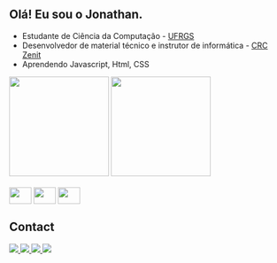 ## Olá! Eu sou o Jonathan.

  - Estudante de Ciência da Computação - <a href="http://www.ufrgs.br/ufrgs/inicial" target="_blank">UFRGS</a>
  - Desenvolvedor de material técnico e instrutor de informática - <a href="https://www.ufrgs.br/zenit/crczenit/home-crc/" target="_blank">CRC Zenit</a>
  - Aprendendo Javascript, Html, CSS
  
  <div>
    <img height="180cm" src="https://github-readme-stats.vercel.app/api?username=jonsmorais&show_icons=true&theme=dark" />
    <img height="180cm" src="https://github-readme-stats.vercel.app/api/top-langs/?username=jonsmorais&layout=compact&theme=dark" />
  </div>
 
  <div style="display: inline_block"><br>
    <img align="center" height="30" width="40" src="https://cdn.jsdelivr.net/gh/devicons/devicon/icons/javascript/javascript-original.svg" />
    <img align="center" height="30" width="40" src="https://cdn.jsdelivr.net/gh/devicons/devicon/icons/html5/html5-original.svg" />
    <img align="center" height="30" width="40" src="https://cdn.jsdelivr.net/gh/devicons/devicon/icons/css3/css3-original.svg" />
  </div>
  
## Contact
  
  <div>
      <a href="https://discord.com/users/Jonathan Morais#5048" target="_blank"> <img src="https://img.shields.io/badge/Discord-7289DA?style=for-the-badge&logo=discord&logoColor=white" target="_blank"> </a>
    <a href="mailto:jonathaan.m@gmail.com" target="_blank"> <img src="https://img.shields.io/badge/Gmail-D14836?style=for-the-badge&logo=gmail&logoColor=white" target="_blank"> </a>
    <a href="https://www.instagram.com/sm_joow/" target="_blank"> <img src="https://img.shields.io/badge/Instagram-E4405F?style=for-the-badge&logo=instagram&logoColor=white" target="_blank"> </a>
    <a href="https://www.linkedin.com/in/jonathan-morais/" target="_blank"> <img src="https://img.shields.io/badge/LinkedIn-0077B5?style=for-the-badge&logo=linkedin&logoColor=white" target="_blank"> </a>
  </div>
